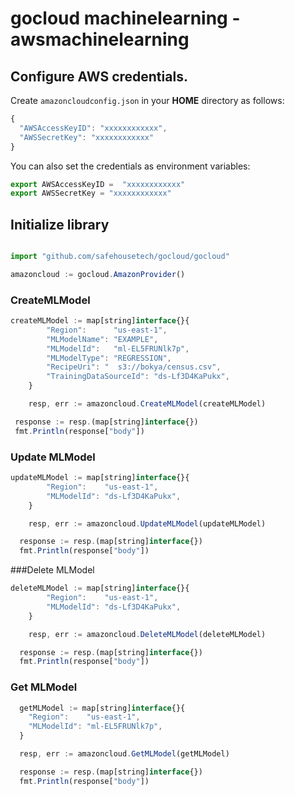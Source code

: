 # gocloud machinelearning - awsmachinelearning

## Configure AWS credentials.

Create `amazoncloudconfig.json` in your <b>HOME</b> directory as follows:
```js
{
  "AWSAccessKeyID": "xxxxxxxxxxxx",
  "AWSSecretKey": "xxxxxxxxxxxx"
}
```

You can also set the credentials as environment variables:
```js
export AWSAccessKeyID =  "xxxxxxxxxxxx"
export AWSSecretKey = "xxxxxxxxxxxx"
```

## Initialize library

```js

import "github.com/safehousetech/gocloud/gocloud"

amazoncloud := gocloud.AmazonProvider()
```

### CreateMLModel

```js
createMLModel := map[string]interface{}{
		"Region":      "us-east-1",
		"MLModelName": "EXAMPLE",
		"MLModelId":   "ml-EL5FRUNlk7p",
		"MLModelType": "REGRESSION",
		"RecipeUri": "	s3://bokya/census.csv",
		"TrainingDataSourceId": "ds-Lf3D4KaPukx",
	}

	resp, err := amazoncloud.CreateMLModel(createMLModel)

 response := resp.(map[string]interface{})
 fmt.Println(response["body"])
```

### Update MLModel

```js
updateMLModel := map[string]interface{}{
		"Region":    "us-east-1",
		"MLModelId": "ds-Lf3D4KaPukx",
	}

	resp, err := amazoncloud.UpdateMLModel(updateMLModel)

  response := resp.(map[string]interface{})
  fmt.Println(response["body"])
```

###Delete MLModel

```js
deleteMLModel := map[string]interface{}{
		"Region":    "us-east-1",
		"MLModelId": "ds-Lf3D4KaPukx",
	}

	resp, err := amazoncloud.DeleteMLModel(deleteMLModel)

  response := resp.(map[string]interface{})
  fmt.Println(response["body"])
```

### Get MLModel

```js
  getMLModel := map[string]interface{}{
    "Region":    "us-east-1",
    "MLModelId": "ml-EL5FRUNlk7p",
  }

  resp, err := amazoncloud.GetMLModel(getMLModel)

  response := resp.(map[string]interface{})
  fmt.Println(response["body"])
```

